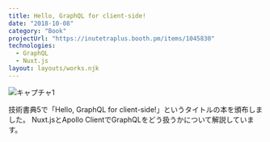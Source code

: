 ```yaml
---
title: Hello, GraphQL for client-side!
date: "2018-10-08"
category: "Book"
projectUrl: "https://inutetraplus.booth.pm/items/1045830"
technologies:
  - GraphQL
  - Nuxt.js
layout: layouts/works.njk
---
```


![キャプチャ1](/img/hello-graphql/cover.png)

技術書典5で「Hello, GraphQL for client-side!」というタイトルの本を頒布しました。
Nuxt.jsとApollo ClientでGraphQLをどう扱うかについて解説しています。
